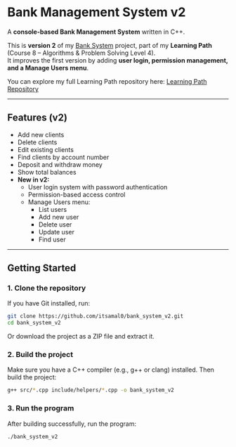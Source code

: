 # Bank Management System v2

A **console-based Bank Management System** written in C++.  

This is **version 2** of my [Bank System](https://github.com/itsamal0/bank_system)
 project, part of my **Learning Path** (Course 8 – Algorithms & Problem Solving Level 4).  
It improves the first version by adding **user login, permission management, and a Manage Users menu**.

You can explore my full Learning Path repository here: [Learning Path Repository](https://github.com/itsamal0/learning-path)

---

## Features (v2)

- Add new clients
- Delete clients  
- Edit existing clients  
- Find clients by account number  
- Deposit and withdraw money  
- Show total balances 
- **New in v2:**  
  - User login system with password authentication  
  - Permission-based access control  
  - Manage Users menu:  
    - List users  
    - Add new user  
    - Delete user  
    - Update user  
    - Find user  

---

## Getting Started

### 1. Clone the repository  
If you have Git installed, run:
```bash
git clone https://github.com/itsamal0/bank_system_v2.git
cd bank_system_v2
```
Or download the project as a ZIP file and extract it.

### 2. Build the project  
Make sure you have a C++ compiler (e.g., g++ or clang) installed. Then build the project:
```bash
g++ src/*.cpp include/helpers/*.cpp -o bank_system_v2
```

### 3. Run the program  
After building successfully, run the program:
```bash
./bank_system_v2
```